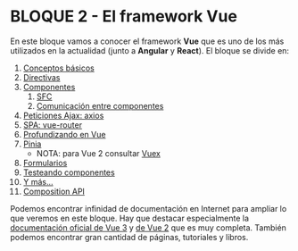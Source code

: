 # BLOQUE 2 - El framework Vue
En este bloque vamos a conocer el framework **Vue** que es uno de los más utilizados en la actualidad (junto a **Angular** y **React**). El bloque se divide en:
1. [Conceptos básicos](01-basics.md)
2. [Directivas](02-directivas.md)
3. [Componentes](03-componentes.md)
    1. [SFC](03_1-sfc.md)
    2. [Comunicación entre componentes](03_2-comunicar_componentes.md)
4. [Peticiones Ajax: axios](04-axios.md)
5. [SPA: vue-router](05-vue-router.md)
6. [Profundizando en Vue](06-profundizando.md)
7. [Pinia](07-pinia.md)
   - NOTA: para Vue 2 consultar [Vuex](07-vuex.md)
8. [Formularios](01%20Apuntes/Vue%20Teoria%20Batoi/08-forms.md)
9. [Testeando componentes](0x-testing.md)
10. [Y más...](09-cosas.md)
11. [Composition API](10-vue3_composition_api.md)

Podemos encontrar infinidad de documentación en Internet para ampliar lo que veremos en este bloque. Hay que destacar especialmente la [documentación oficial de Vue 3](https://v3.vuejs.org/) y [de Vue 2](https://vuejs.org/v2/guide/index.html) que es muy completa. También podemos encontrar gran cantidad de páginas, tutoriales y libros.
